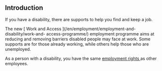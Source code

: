 ##  Introduction

If you have a disability, there are supports to help you find and keep a job.

The new [ Work and Access ](/en/employment/employment-and-disability/work-and-
access-programme/) employment programme aims at reducing and removing barriers
disabled people may face at work. Some supports are for those already working,
while others help those who are unemployed.

As a person with a disability, you have the same [ employment rights
](https://www.citizensinformation.ie/en/employment/employment_rights_and_conditions/)
as other employees.
